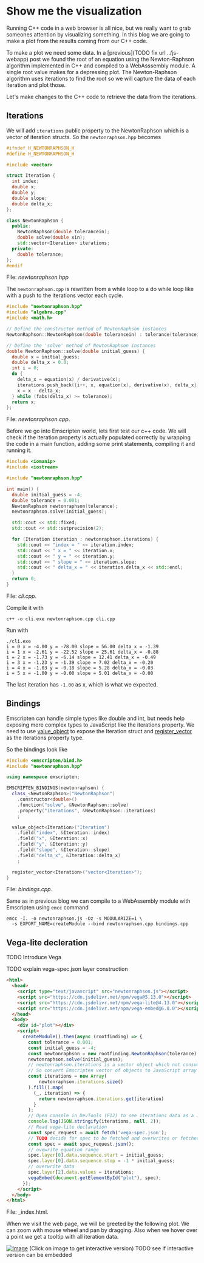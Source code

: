 # Show me the visualization

Running C++ code in a web browser is all nice, but we really want to grab someones attention by visualizing something. In this blog we are going to make a plot from the results coming from our C++ code.

To make a plot we need some data. In a [previous](TODO fix url ../js-webapp) post we found the root of an equation using the Newton-Raphson algorithm implemented in C++ and compiled to a WebAsssembly module.
A single root value makes for a depressing plot. The Newton-Raphson algorithm uses iterations to find the root so we will capture the data of each iteration and plot those.

Let's make changes to the C++ code to retrieve the data from the iterations.

## Iterations

We will add `iterations` public property to the NewtonRaphson which is a vector of iteration structs. So the `newtonraphson.hpp` becomes

```cpp
#ifndef H_NEWTONRAPHSON_H
#define H_NEWTONRAPHSON_H

#include <vector>

struct Iteration {
  int index;
  double x;
  double y;
  double slope;
  double delta_x;
};

class NewtonRaphson {
  public:
    NewtonRaphson(double tolerancein);
    double solve(double xin);
    std::vector<Iteration> iterations;
  private:
    double tolerance;
};
#endif
```
File: _newtonraphson.hpp_

The `newtonraphson.cpp` is rewritten from a while loop to a do while loop like with a push to the iterations vector each cycle.

```cpp
#include "newtonraphson.hpp"
#include "algebra.cpp"
#include <math.h>

// Define the constructor method of NewtonRaphson instances
NewtonRaphson::NewtonRaphson(double tolerancein) : tolerance(tolerancein) {}

// Define the 'solve' method of NewtonRaphson instances
double NewtonRaphson::solve(double initial_guess) {
  double x = initial_guess;
  double delta_x = 0.0;
  int i = 0;
  do {
    delta_x = equation(x) / derivative(x);
    iterations.push_back({i++, x, equation(x), derivative(x), delta_x});
    x = x - delta_x;
  } while (fabs(delta_x) >= tolerance);
  return x;
};
```
File: _newtonraphson.cpp_.

Before we go into Emscripten world, lets first test our c++ code. We will check if the iteration property is actually populated correctly by wrapping the code in a main function, adding some print statements, compiling it and running it.

```cpp
#include <iomanip>
#include <iostream>

#include "newtonraphson.hpp"

int main() {
  double initial_guess = -4;
  double tolerance = 0.001;
  NewtonRaphson newtonraphson(tolerance);
  newtonraphson.solve(initial_guess);

  std::cout << std::fixed;
  std::cout << std::setprecision(2);

  for (Iteration iteration : newtonraphson.iterations) {
    std::cout << "index = " << iteration.index;
    std::cout << " x = " << iteration.x;
    std::cout << " y = " << iteration.y;
    std::cout << " slope = " << iteration.slope;
    std::cout << " delta_x = " << iteration.delta_x << std::endl;
  }
  return 0;
}
```
File: _cli.cpp_.

Compile it with

```shell
c++ -o cli.exe newtonraphson.cpp cli.cpp
```

Run with

```shell
./cli.exe
i = 0 x = -4.00 y = -78.00 slope = 56.00 delta_x = -1.39
i = 1 x = -2.61 y = -22.52 slope = 25.61 delta_x = -0.88
i = 2 x = -1.73 y = -6.14 slope = 12.41 delta_x = -0.49
i = 3 x = -1.23 y = -1.39 slope = 7.02 delta_x = -0.20
i = 4 x = -1.03 y = -0.18 slope = 5.28 delta_x = -0.03
i = 5 x = -1.00 y = -0.00 slope = 5.01 delta_x = -0.00
```

The last iteration has `-1.00` as x, which is what we expected.

## Bindings

Emscripten can handle simple types like double and int, but needs help exposing more complex types to JavaScript like the iterations property.
We need to use [value_object](https://emscripten.org/docs/porting/connecting_cpp_and_javascript/embind.html#value-types) to expose the Iteration struct and [register_vector](https://emscripten.org/docs/porting/connecting_cpp_and_javascript/embind.html#built-in-type-conversions) as the iterations property type.

So the bindings look like

```cpp
#include <emscripten/bind.h>
#include "newtonraphson.hpp"

using namespace emscripten;

EMSCRIPTEN_BINDINGS(newtonraphson) {
  class_<NewtonRaphson>("NewtonRaphson")
    .constructor<double>()
    .function("solve", &NewtonRaphson::solve)
    .property("iterations", &NewtonRaphson::iterations)
    ;

  value_object<Iteration>("Iteration")
    .field("index", &Iteration::index)
    .field("x", &Iteration::x)
    .field("y", &Iteration::y)
    .field("slope", &Iteration::slope)
    .field("delta_x", &Iteration::delta_x)
    ;

  register_vector<Iteration>("vector<Iteration>");
}

```
File: _bindings.cpp_.

Same as in previous blog we can compile to a WebAssembly module with Emscripten using `emcc` command

```shell
emcc -I. -o newtonraphson.js -Oz -s MODULARIZE=1 \
  -s EXPORT_NAME=createModule --bind newtonraphson.cpp bindings.cpp
```

## Vega-lite decleration

TODO Introduce Vega

TODO explain vega-spec.json layer construction

```html
<html>
  <head>
    <script type="text/javascript" src="newtonraphson.js"></script>
    <script src="https://cdn.jsdelivr.net/npm/vega@5.13.0"></script>
    <script src="https://cdn.jsdelivr.net/npm/vega-lite@4.13.0"></script>
    <script src="https://cdn.jsdelivr.net/npm/vega-embed@6.8.0"></script>
  </head>
  <body>
    <div id="plot"></div>
    <script>
      createModule().then(async (rootfinding) => {
        const tolerance = 0.001;
        const initial_guess = -4;
        const newtonraphson = new rootfinding.NewtonRaphson(tolerance);
        newtonraphson.solve(initial_guess);
        // newtonraphson.iterations is a vector object which not consumeable by Vega
        // So convert Emscripten vector of objects to JavaScript array of objects
        const iterations = new Array(
            newtonraphson.iterations.size()
        ).fill().map(
          (_, iteration) => {
            return newtonraphson.iterations.get(iteration)
          }
        );
        // Open console in DevTools (F12) to see iterations data as a JSON string
        console.log(JSON.stringify(iterations, null, 2));
        // Read vega-lite declaration
        const spec_request = await fetch('vega-spec.json');
        // TODO decide for spec to be fetched and overwrites or fetched or inlined
        const spec = await spec_request.json();
        // ovewrite equation range
        spec.layer[0].data.sequence.start = initial_guess;
        spec.layer[0].data.sequence.stop = -1 * initial_guess;
        // overwrite data
        spec.layer[2].data.values = iterations;
        vegaEmbed(document.getElementById("plot"), spec);
      });
    </script>
  </body>
</html>

```
File: _index.html.

When we visit the web page, we will be greeted by the following plot. We can zoom with mouse wheel and pan by dragging. Also when we hover over a point we get a tooltip with all iteration data.

[![Image](vega-spec.svg)](https://nlesc-jcer.github.io/run-cpp-on-web/js-plot/index.html)
(Click on image to get interactive version)
TODO see if interactive version can be embedded
